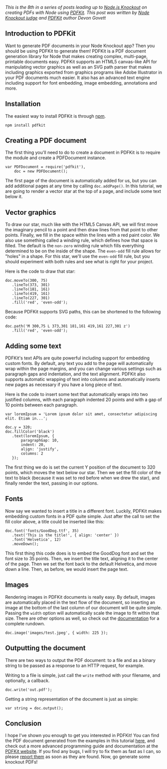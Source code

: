_This is the 8th in a series of posts leading up to [Node.js
Knockout][1] on creating PDFs with Node using [PDFKit][].  This post was
written by [Node Knockout judge][2] and [PDFKit][] author Devon Govett_

[1]: http://nodeknockout.com
[PDFKit]: http://pdfkit.org
[2]: http://nodeknockout.com/people/4e287d9083c1e401000016b9

Introduction to PDFKit
----------------------

Want to generate PDF documents in your Node Knockout app?  Then you
should be using PDFKit to generate them!  PDFKit is a PDF document
generation library for Node that makes creating complex, multi-page,
printable documents easy.  PDFKit supports an HTML5 canvas-like API for
manipulating vector graphics as well as an SVG path parser that makes
including graphics exported from graphics programs like Adobe
Illustrator in your PDF documents much easier.  It also has an advanced
text engine including support for font embedding, image embedding,
annotations and more.

## Installation

The easiest way to install PDFKit is through [npm](http://npmjs.org/).

    npm install pdfkit

## Creating a PDF document

The first thing you'll need to do to create a document in PDFKit is to
require the module and create a PDFDocument instance.

    var PDFDocument = require('pdfkit'),
        doc = new PDFDocument();

The first page of the document is automatically added for us, but you
can add additional pages at any time by calling `doc.addPage()`.  In
this tutorial, we are going to render a vector star at the top of a
page, and include some text below it.

## Vector graphics

To draw our star, much like with the HTML5 Canvas API, we will first
move the imaginary pencil to a point and then draw lines from that point
to other points.  Finally, we fill in the space within the lines with a
red paint color.  We also use something called a winding rule, which
defines how that space is filled.  The default is the `non-zero` winding
rule which fills everything determined to be on the inside of the shape.
The `even-odd` fill rule allows for "holes" in a shape.  For this star,
we'll use the `even-odd` fill rule, but you should experiment with both
rules and see what is right for your project.

Here is the code to draw that star:

    doc.moveTo(300, 75)
       .lineTo(373, 301)
       .lineTo(181, 161)
       .lineTo(419, 161)
       .lineTo(227, 301)
       .fill('red', 'even-odd');

Because PDFKit supports SVG paths, this can be shortened to the
following code:

    doc.path('M 300,75 L 373,301 181,161 419,161 227,301 z')
       .fill('red', 'even-odd');

## Adding some text

PDFKit's text APIs are quite powerful including support for embedding
custom fonts.  By default, any text you add to the page will
automatically wrap within the page margins, and you can change various
settings such as paragraph gaps and indentation, and the text alignment.
PDFKit also supports automatic wrapping of text into columns and
automatically inserts new pages as necessary if you have a long piece of
text.

Here is the code to insert some text that automatically wraps into two
justified columns, with each paragraph indented 20 points and with a gap
of 10 points between each paragraph.

    var loremIpsum = 'Lorem ipsum dolor sit amet, consectetur adipiscing elit. Etiam in...';

    doc.y = 320;
    doc.fillColor('black')
       .text(loremIpsum, {
           paragraphGap: 10,
           indent: 20,
           align: 'justify',
           columns: 2
       });

The first thing we do is set the current Y position of the document to
320 points, which moves the text below our star.  Then we set the fill
color of the text to black (because it was set to red before when we
drew the star), and finally render the text, passing in our options.

## Fonts

Now say we wanted to insert a title in a different font.  Luckily,
PDFKit makes embedding custom fonts in a PDF quite simple.  Just after
the call to set the fill color above, a title could be inserted like
this:

    doc.font('fonts/GoodDog.ttf', 35)
       .text('This is the title!', { align: 'center' })
       .font('Helvetica', 12)
       .moveDown();

This first thing this code does is to embed the GoodDog font and set the
font size to 35 points.  Then, we insert the title text, aligning it to
the center of the page.  Then we set the font back to the default
Helvetica, and move down a line.  Then, as before, we would insert the
page text.

## Images

Rendering images in PDFKit documents is really easy.  By default, images
are automatically placed in the text flow of the document, so inserting
an image at the bottom of the last column of our document will be quite
simple.  Passing the `width` option will automatically scale the image
to fit within that size.  There are other options as well, so check out
the [documentation](http://pdfkit.org/docs/images.html) for a complete
rundown.

    doc.image('images/test.jpeg', { width: 225 });

## Outputting the document

There are two ways to output the PDF document: to a file and as a binary
string to be passed as a response to an HTTP request, for example.

Writing to a file is simple, just call the `write` method with your
filename, and optionally, a callback.

    doc.write('out.pdf');

Getting a string representation of the document is just as simple:

    var string = doc.output();

## Conclusion

I hope I've shown you enough to get you interested in PDFKit!  You can
find the PDF document generated from the examples in this tutorial
[here][3], and check out a more advanced programming guide and
documentation at the [PDFKit website][PDFKit].  If you find any bugs, I
will try to fix them as fast as I can, so please [report them][4] as
soon as they are found.  Now, go generate some knockout PDFs!

[3]: http://f.cl.ly/items/3w0Y3Y053m0B1E3u3H0m/example.pdf
[4]: https://github.com/devongovett/pdfkit/issues
